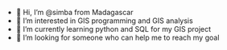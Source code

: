 - 👋 Hi, I’m @simba from Madagascar
- 👀 I’m interested in GIS programming and GIS analysis
- 🌱 I’m currently learning python and SQL for my GIS project
- 💞️ I’m looking for someone who can help me to reach my goal

<!---
simbawork/simbawork is a ✨ special ✨ repository because its `README.md` (this file) appears on your GitHub profile.
You can click the Preview link to take a look at your changes.
--->
